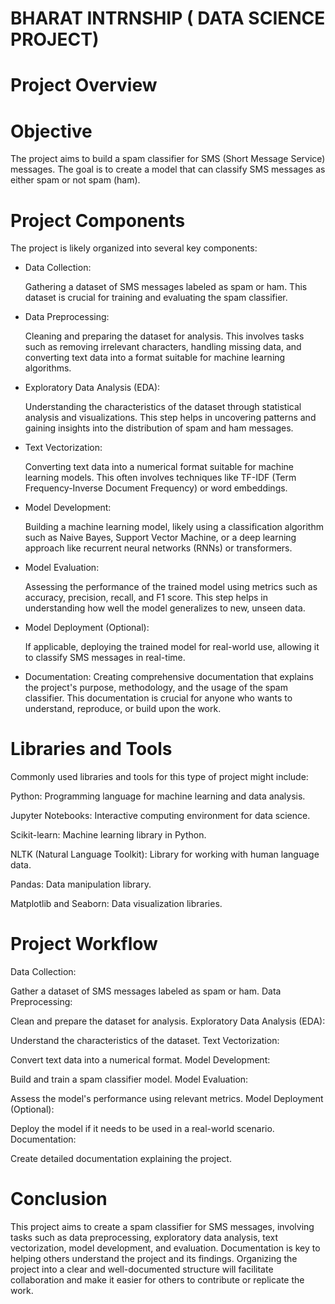 # BHARAT INTRNSHIP ( DATA SCIENCE PROJECT)
# Project Overview
# Objective
The project aims to build a spam classifier for SMS (Short Message Service) messages. The goal is to create a model that can classify SMS messages as either spam or not spam (ham).

# Project Components
The project is likely organized into several key components:

* Data Collection:
  
   Gathering a dataset of SMS messages labeled as spam or ham. This dataset is crucial for training and evaluating the spam classifier.

* Data Preprocessing:
  
   Cleaning and preparing the dataset for analysis. This involves tasks such as removing irrelevant characters, handling missing data, and converting text data into a format suitable for machine learning algorithms.

* Exploratory Data Analysis (EDA):
  
  Understanding the characteristics of the dataset through statistical analysis and visualizations. This step helps in uncovering patterns and gaining insights into the distribution of spam and ham messages.

* Text Vectorization:
  
  Converting text data into a numerical format suitable for machine learning models. This often involves techniques like TF-IDF (Term Frequency-Inverse Document Frequency) or word embeddings.

* Model Development:
  
  Building a machine learning model, likely using a classification algorithm such as Naive Bayes, Support Vector Machine, or a deep learning approach like recurrent neural networks (RNNs) or transformers.

* Model Evaluation:
  
   Assessing the performance of the trained model using metrics such as accuracy, precision, recall, and F1 score. This step helps in understanding how well the model generalizes to new, unseen data.

* Model Deployment (Optional):
  
   If applicable, deploying the trained model for real-world use, allowing it to classify SMS messages in real-time.

* Documentation:
  Creating comprehensive documentation that explains the project's purpose, methodology, and the usage of the spam classifier. This documentation is crucial for anyone who wants to understand, reproduce, or build upon the work.

# Libraries and Tools
Commonly used libraries and tools for this type of project might include:

Python: Programming language for machine learning and data analysis.

Jupyter Notebooks: Interactive computing environment for data science.

Scikit-learn: Machine learning library in Python.

NLTK (Natural Language Toolkit): Library for working with human language data.

Pandas: Data manipulation library.

Matplotlib and Seaborn: Data visualization libraries.

# Project Workflow
Data Collection: 

Gather a dataset of SMS messages labeled as spam or ham.
Data Preprocessing: 

Clean and prepare the dataset for analysis.
Exploratory Data Analysis (EDA):

Understand the characteristics of the dataset.
Text Vectorization: 

Convert text data into a numerical format.
Model Development:

Build and train a spam classifier model.
Model Evaluation: 

Assess the model's performance using relevant metrics.
Model Deployment (Optional):

Deploy the model if it needs to be used in a real-world scenario.
Documentation: 

Create detailed documentation explaining the project.

# Conclusion
This project aims to create a spam classifier for SMS messages, involving tasks such as data preprocessing, exploratory data analysis, text vectorization, model development, and evaluation. Documentation is key to helping others understand the project and its findings. Organizing the project into a clear and well-documented structure will facilitate collaboration and make it easier for others to contribute or replicate the work.
